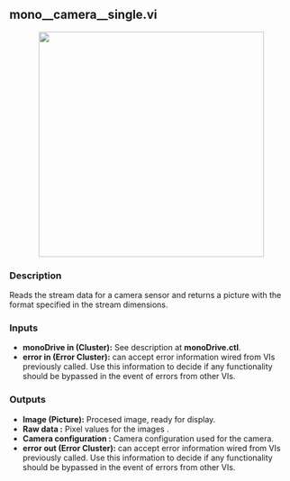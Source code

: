## mono__camera__single.vi
<p align="center">
<img src="https://github.com/monoDriveIO/client/raw/master/WikiPhotos/LV_client/sensors/mono__camerac.png" 
width="400"  />
</p>

### Description
Reads the stream data for a camera sensor  and returns a picture with the format specified in the stream dimensions.

### Inputs

- **monoDrive in (Cluster):** See description at **monoDrive.ctl**.
- **error in (Error Cluster):** can accept error information wired from VIs previously called. Use this information to decide if any functionality should be bypassed in the event of errors from other VIs.


### Outputs
- **Image (Picture):** Procesed image, ready for display.
- **Raw data :** Pixel values for the images .
- **Camera configuration :** Camera configuration used for the camera.
- **error out (Error Cluster):** can accept error information wired from VIs previously called. Use this information to decide if any functionality should be bypassed in the event of errors from other VIs.
